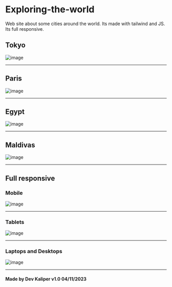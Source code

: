 # Exploring-the-world
Web site about some cities around the world. Its made with tailwind and JS. Its full responsive.


## Tokyo
![image](https://user-images.githubusercontent.com/122651755/231326131-b4509268-a273-40ad-8bc0-61f5d7a5b360.png)

<hr>

## Paris 
![image](https://user-images.githubusercontent.com/122651755/231326280-6bae030c-b4a8-4254-a937-cde26d76386f.png)

<hr>

## Egypt
![image](https://user-images.githubusercontent.com/122651755/231326381-bdcfb7d3-f745-4546-9a53-47eb3fc2afcf.png)

<hr>

## Maldivas
![image](https://user-images.githubusercontent.com/122651755/231326477-477cadad-f278-49be-9b4c-555981f657a4.png)

<hr>

## Full responsive 

### Mobile
![image](https://user-images.githubusercontent.com/122651755/231326622-3a07ecfb-06c2-4bea-bc93-8351b36c8c41.png)
<hr>

### Tablets
![image](https://user-images.githubusercontent.com/122651755/231326798-2554a2c5-652b-4b38-98db-19d0f0e12545.png)
<hr>

### Laptops and Desktops
![image](https://user-images.githubusercontent.com/122651755/231326925-06daab96-1f05-460d-86b2-a46eb269bafe.png)
<hr>

#### Made by Dev Kaliper             v1.0      04/11/2023
